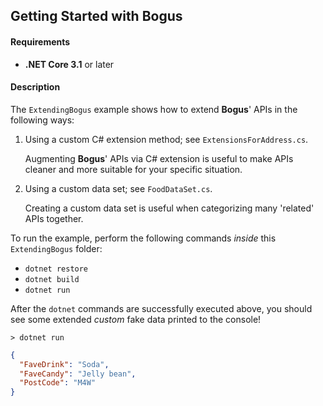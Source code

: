 [1]:https://github.com/bchavez/Bogus#the-great-c-example

## Getting Started with Bogus

#### Requirements
* **.NET Core 3.1** or later

#### Description

The `ExtendingBogus` example shows how to extend **Bogus**' APIs in the following ways:

1. Using a custom C# extension method; see `ExtensionsForAddress.cs`.

   Augmenting **Bogus**' APIs via C# extension is useful to make APIs cleaner and more suitable for your specific situation.

1. Using a custom data set; see `FoodDataSet.cs`. 

   Creating a custom data set is useful when categorizing many 'related' APIs together.

To run the example, perform the following commands *inside* this `ExtendingBogus` folder:

  * `dotnet restore`
  * `dotnet build`
  * `dotnet run`
  
After the `dotnet` commands are successfully executed above, you should see some extended *custom* fake data printed to the console!

```
> dotnet run
```
```json
{
  "FaveDrink": "Soda",
  "FaveCandy": "Jelly bean",
  "PostCode": "M4W"
}
```